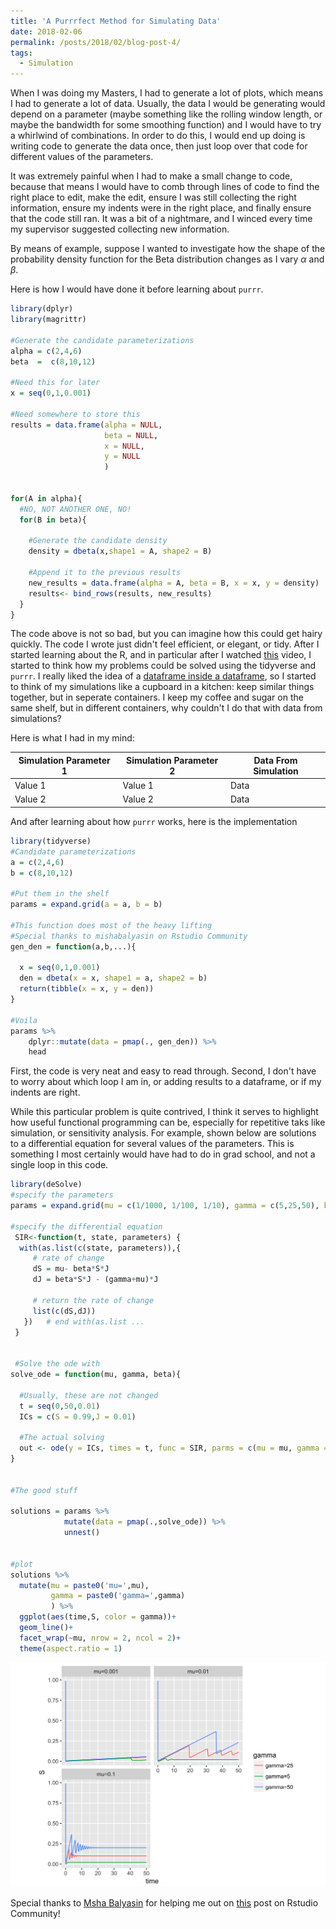 ```yaml
---
title: 'A Purrrfect Method for Simulating Data'
date: 2018-02-06
permalink: /posts/2018/02/blog-post-4/
tags:
  - Simulation
---
```


When I was doing my Masters, I had to generate a lot of plots, which means I had to generate a lot of data. Usually, the data I would be generating would depend on a parameter (maybe something like the rolling window length, or maybe the bandwidth for some smoothing function) and I would have to try a whirlwind of combinations.  In order to do this, I would end up doing is writing code to generate the data once, then just loop over that code for different values of the parameters.

It was extremely painful when I had to make a small change to code, because that means I would have to comb through lines of code to find the right place to edit, make the edit, ensure I was still collecting the right information, ensure my indents were in the right place, and finally ensure that the code still ran.  It was a bit of a nightmare, and I winced every time my supervisor suggested collecting new information.

By means of example, suppose I wanted to investigate how the shape of the probability density function for the Beta distribution changes as I vary *α* and *β*.  

Here is how I would have done it before learning about `purrr`.

``` r
library(dplyr)
library(magrittr)

#Generate the candidate parameterizations
alpha = c(2,4,6)
beta  =  c(8,10,12)

#Need this for later
x = seq(0,1,0.001)

#Need somewhere to store this
results = data.frame(alpha = NULL,
                     beta = NULL,
                     x = NULL,
                     y = NULL
                     )


for(A in alpha){
  #NO, NOT ANOTHER ONE, NO!
  for(B in beta){

    #Generate the candidate density
    density = dbeta(x,shape1 = A, shape2 = B)

    #Append it to the previous results
    new_results = data.frame(alpha = A, beta = B, x = x, y = density)
    results<- bind_rows(results, new_results)
  }
}
```

The code above is not so bad, but you can imagine how this could get hairy quickly. The code I wrote just didn't feel efficient, or elegant, or tidy. After I started learning about the R, and in particular after I watched [this](https://www.youtube.com/watch?v=cU0-NrUxRw4) video, I started to think how my problems could be solved using the tidyverse and `purrr`. I really liked the idea of a [dataframe inside a dataframe](https://memegenerator.net/img/images/600x600/108785/yo-dawg.jpg), so I started to think of my simulations like a cupboard in a kitchen: keep similar things together, but in seperate containers. I keep my coffee and sugar on the same shelf, but in different containers, why couldn't I do that with data from simulations?

Here is what I had in my mind:

| Simulation Parameter 1 | Simulation Parameter 2 | Data From Simulation |
|------------------------|------------------------|----------------------|
| Value 1                | Value 1                | Data                 |
| Value 2                | Value 2                | Data                 |

And after learning about how `purrr` works, here is the implementation

``` r
library(tidyverse)
#Candidate parameterizations
a = c(2,4,6)
b = c(8,10,12)

#Put them in the shelf
params = expand.grid(a = a, b = b)

#This function does most of the heavy lifting
#Special thanks to mishabalyasin on Rstudio Community
gen_den = function(a,b,...){

  x = seq(0,1,0.001)
  den = dbeta(x = x, shape1 = a, shape2 = b)
  return(tibble(x = x, y = den))
}

#Voila
params %>%
    dplyr::mutate(data = pmap(., gen_den)) %>%
    head
```

<script data-pagedtable-source type="application/json">
{"columns":[{"label":[""],"name":["_rn_"],"type":[""],"align":["left"]},{"label":["a"],"name":[1],"type":["dbl"],"align":["right"]},{"label":["b"],"name":[2],"type":["dbl"],"align":["right"]},{"label":["data"],"name":[3],"type":["list"],"align":["right"]}],"data":[{"1":"2","2":"8","3":"<tibble>","_rn_":"1"},{"1":"4","2":"8","3":"<tibble>","_rn_":"2"},{"1":"6","2":"8","3":"<tibble>","_rn_":"3"},{"1":"2","2":"10","3":"<tibble>","_rn_":"4"},{"1":"4","2":"10","3":"<tibble>","_rn_":"5"},{"1":"6","2":"10","3":"<tibble>","_rn_":"6"}],"options":{"columns":{"min":{},"max":[10]},"rows":{"min":[10],"max":[10]},"pages":{}}}
  </script>

First, the code is very neat and easy to read through. Second, I don't have to worry about which loop I am in, or adding results to a dataframe, or if my indents are right.

While this particular problem is quite contrived, I think it serves to highlight how useful functional programming can be, especially for repetitive taks like simulation, or sensitivity analysis. For example, shown below are solutions to a differential equation for several values of the parameters. This is something I most certainly would have had to do in grad school, and not a single loop in this code.

``` r
library(deSolve)
#specify the parameters
params = expand.grid(mu = c(1/1000, 1/100, 1/10), gamma = c(5,25,50), beta = c(250) )

#specify the differential equation
 SIR<-function(t, state, parameters) {
  with(as.list(c(state, parameters)),{
     # rate of change
     dS = mu- beta*S*J
     dJ = beta*S*J - (gamma+mu)*J

     # return the rate of change
     list(c(dS,dJ))
   })   # end with(as.list ...
 }


 #Solve the ode with
solve_ode = function(mu, gamma, beta){

  #Usually, these are not changed
  t = seq(0,50,0.01)
  ICs = c(S = 0.99,J = 0.01)

  #The actual solving
  out <- ode(y = ICs, times = t, func = SIR, parms = c(mu = mu, gamma = gamma, beta = beta)) %>% as.tibble
}


#The good stuff

solutions = params %>%
            mutate(data = pmap(.,solve_ode)) %>%
            unnest()


#plot
solutions %>%
  mutate(mu = paste0('mu=',mu),
         gamma = paste0('gamma=',gamma)
         ) %>%
  ggplot(aes(time,S, color = gamma))+
  geom_line()+
  facet_wrap(~mu, nrow = 2, ncol = 2)+
  theme(aspect.ratio = 1)
```

![](/images/blog/SIR_plot.png)

Special thanks to [Msha Balyasin](https://community.rstudio.com/u/mishabalyasin/summary) for helping me out on [this](https://community.rstudio.com/t/adding-nested-observations-to-a-dataframe/4949/4) post on Rstudio Community!

